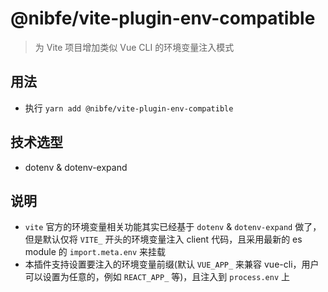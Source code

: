 # @nibfe/vite-plugin-env-compatible

> 为 Vite 项目增加类似 Vue CLI 的环境变量注入模式

## 用法
- 执行 `yarn add @nibfe/vite-plugin-env-compatible`

## 技术选型
- dotenv & dotenv-expand

## 说明
- `vite` 官方的环境变量相关功能其实已经基于 `dotenv` & `dotenv-expand` 做了，但是默认仅将 `VITE_` 开头的环境变量注入 client 代码，且采用最新的 es module 的 `import.meta.env` 来挂载
- 本插件支持设置要注入的环境变量前缀(默认 `VUE_APP_` 来兼容 vue-cli，用户可以设置为任意的，例如 `REACT_APP_` 等)，且注入到 `process.env` 上
